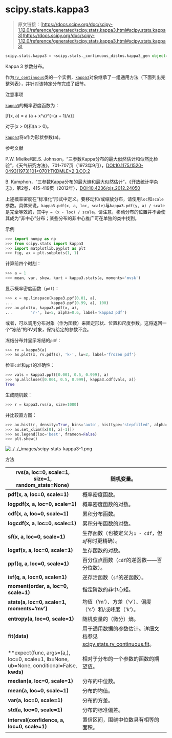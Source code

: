 # scipy.stats.kappa3

> 原文链接：[https://docs.scipy.org/doc/scipy-1.12.0/reference/generated/scipy.stats.kappa3.html#scipy.stats.kappa3](https://docs.scipy.org/doc/scipy-1.12.0/reference/generated/scipy.stats.kappa3.html#scipy.stats.kappa3)

```py
scipy.stats.kappa3 = <scipy.stats._continuous_distns.kappa3_gen object>
```

Kappa 3 参数分布。

作为[`rv_continuous`](scipy.stats.rv_continuous.html#scipy.stats.rv_continuous "scipy.stats.rv_continuous")类的一个实例，[`kappa3`](#scipy.stats.kappa3 "scipy.stats.kappa3")对象继承了一组通用方法（下面列出完整列表），并针对该特定分布完成了细节。

注意事项

[`kappa3`](#scipy.stats.kappa3 "scipy.stats.kappa3")的概率密度函数为：

\[f(x, a) = a (a + x^a)^{-(a + 1)/a}\]

对于\(x > 0\)和\(a > 0\)。

[`kappa3`](#scipy.stats.kappa3 "scipy.stats.kappa3")将`a`作为形状参数\(a\)。

参考文献

P.W. Mielke和E.S. Johnson，“三参数Kappa分布的最大似然估计和似然比检验”，《天气研究方法》，701-707页（1973年9月），[DOI:10.1175/1520-0493(1973)101<0701:TKDMLE>2.3.CO;2](https://doi.org/10.1175/1520-0493(1973)101<0701:TKDMLE>2.3.CO;2)

B. Kumphon，“三参数Kappa分布的最大熵和最大似然估计”，《开放统计学杂志》，第2卷，415-419页（2012年），[DOI:10.4236/ojs.2012.24050](https://doi.org/10.4236/ojs.2012.24050)

上述概率密度在“标准化”形式中定义。要移动和/或缩放分布，请使用`loc`和`scale`参数。具体来说，`kappa3.pdf(x, a, loc, scale)`与`kappa3.pdf(y, a) / scale`是完全等效的，其中`y = (x - loc) / scale`。请注意，移动分布的位置并不会使其成为“非中心”分布；某些分布的非中心推广可在单独的类中找到。

示例

```py
>>> import numpy as np
>>> from scipy.stats import kappa3
>>> import matplotlib.pyplot as plt
>>> fig, ax = plt.subplots(1, 1) 
```

计算前四个时刻：

```py
>>> a = 1
>>> mean, var, skew, kurt = kappa3.stats(a, moments='mvsk') 
```

显示概率密度函数（`pdf`）：

```py
>>> x = np.linspace(kappa3.ppf(0.01, a),
...                 kappa3.ppf(0.99, a), 100)
>>> ax.plot(x, kappa3.pdf(x, a),
...        'r-', lw=5, alpha=0.6, label='kappa3 pdf') 
```

或者，可以调用分布对象（作为函数）来固定形状、位置和尺度参数。这将返回一个“冻结”的RV对象，保持给定的参数不变。

冻结分布并显示冻结的`pdf`：

```py
>>> rv = kappa3(a)
>>> ax.plot(x, rv.pdf(x), 'k-', lw=2, label='frozen pdf') 
```

检查`cdf`和`ppf`的准确性：

```py
>>> vals = kappa3.ppf([0.001, 0.5, 0.999], a)
>>> np.allclose([0.001, 0.5, 0.999], kappa3.cdf(vals, a))
True 
```

生成随机数：

```py
>>> r = kappa3.rvs(a, size=1000) 
```

并比较直方图：

```py
>>> ax.hist(r, density=True, bins='auto', histtype='stepfilled', alpha=0.2)
>>> ax.set_xlim([x[0], x[-1]])
>>> ax.legend(loc='best', frameon=False)
>>> plt.show() 
```

![../../_images/scipy-stats-kappa3-1.png](../Images/e0935f479f3bf45fd0c040e56b6aa3ab.png)

方法

| **rvs(a, loc=0, scale=1, size=1, random_state=None)** | 随机变量。 |
| --- | --- |
| **pdf(x, a, loc=0, scale=1)** | 概率密度函数。 |
| **logpdf(x, a, loc=0, scale=1)** | 概率密度函数的对数。 |
| **cdf(x, a, loc=0, scale=1)** | 累积分布函数。 |
| **logcdf(x, a, loc=0, scale=1)** | 累积分布函数的对数。 |
| **sf(x, a, loc=0, scale=1)** | 生存函数（也被定义为`1 - cdf`，但*sf*有时更精确）。 |
| **logsf(x, a, loc=0, scale=1)** | 生存函数的对数。 |
| **ppf(q, a, loc=0, scale=1)** | 百分位点函数（`cdf`的逆函数——百分位数）。 |
| **isf(q, a, loc=0, scale=1)** | 逆存活函数（`sf`的逆函数）。 |
| **moment(order, a, loc=0, scale=1)** | 指定阶数的非中心矩。 |
| **stats(a, loc=0, scale=1, moments=’mv’)** | 均值（‘m’）、方差（‘v’）、偏度（‘s’）和/或峰度（‘k’）。 |
| **entropy(a, loc=0, scale=1)** | 随机变量的（微分）熵。 |
| **fit(data)** | 用于通用数据的参数估计。详细文档参见[scipy.stats.rv_continuous.fit](https://docs.scipy.org/doc/scipy/reference/generated/scipy.stats.rv_continuous.fit.html#scipy.stats.rv_continuous.fit)。 |
| **expect(func, args=(a,), loc=0, scale=1, lb=None, ub=None, conditional=False, **kwds)** | 相对于分布的一个参数的函数的期望值。 |
| **median(a, loc=0, scale=1)** | 分布的中位数。 |
| **mean(a, loc=0, scale=1)** | 分布的均值。 |
| **var(a, loc=0, scale=1)** | 分布的方差。 |
| **std(a, loc=0, scale=1)** | 分布的标准偏差。 |
| **interval(confidence, a, loc=0, scale=1)** | 置信区间，围绕中位数具有相等的面积。 |
